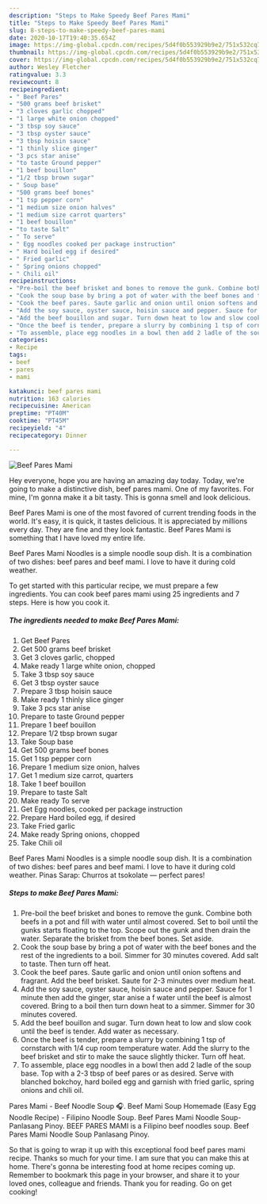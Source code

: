 ```yaml
---
description: "Steps to Make Speedy Beef Pares Mami"
title: "Steps to Make Speedy Beef Pares Mami"
slug: 8-steps-to-make-speedy-beef-pares-mami
date: 2020-10-17T19:40:35.654Z
image: https://img-global.cpcdn.com/recipes/5d4f0b553929b9e2/751x532cq70/beef-pares-mami-recipe-main-photo.jpg
thumbnail: https://img-global.cpcdn.com/recipes/5d4f0b553929b9e2/751x532cq70/beef-pares-mami-recipe-main-photo.jpg
cover: https://img-global.cpcdn.com/recipes/5d4f0b553929b9e2/751x532cq70/beef-pares-mami-recipe-main-photo.jpg
author: Wesley Fletcher
ratingvalue: 3.3
reviewcount: 8
recipeingredient:
- " Beef Pares"
- "500 grams beef brisket"
- "3 cloves garlic chopped"
- "1 large white onion chopped"
- "3 tbsp soy sauce"
- "3 tbsp oyster sauce"
- "3 tbsp hoisin sauce"
- "1 thinly slice ginger"
- "3 pcs star anise"
- "to taste Ground pepper"
- "1 beef bouillon"
- "1/2 tbsp brown sugar"
- " Soup base"
- "500 grams beef bones"
- "1 tsp pepper corn"
- "1 medium size onion halves"
- "1 medium size carrot quarters"
- "1 beef bouillon"
- "to taste Salt"
- " To serve"
- " Egg noodles cooked per package instruction"
- " Hard boiled egg if desired"
- " Fried garlic"
- " Spring onions chopped"
- " Chili oil"
recipeinstructions:
- "Pre-boil the beef brisket and bones to remove the gunk. Combine both beefs in a pot and fill with water until almost covered. Set to boil until the gunks starts floating to the top. Scope out the gunk and then drain the water. Separate the brisket from the beef bones. Set aside."
- "Cook the soup base by bring a pot of water with the beef bones and the rest of the ingredients to a boil. Simmer for 30 minutes covered. Add salt to taste. Then turn off heat."
- "Cook the beef pares. Saute garlic and onion until onion softens and fragrant. Add the beef brisket. Saute for 2-3 minutes over medium heat."
- "Add the soy sauce, oyster sauce, hoisin sauce and pepper. Sauce for 1 minute then add the ginger, star anise a f water until the beef is almost covered. Bring to a boil then turn down heat to a simmer. Simmer for 30 minutes covered."
- "Add the beef bouillon and sugar. Turn down heat to low and slow cook until the beef is tender. Add water as necessary."
- "Once the beef is tender, prepare a slurry by combining 1 tsp of cornstarch with 1/4 cup room temperature water. Add the slurry to the beef brisket and stir to make the sauce slightly thicker. Turn off heat."
- "To assemble, place egg noodles in a bowl then add 2 ladle of the soup base. Top with a 2-3 tbsp of beef pares or as desired. Serve with blanched bokchoy, hard boiled egg and garnish with fried garlic, spring onions and chili oil."
categories:
- Recipe
tags:
- beef
- pares
- mami

katakunci: beef pares mami 
nutrition: 163 calories
recipecuisine: American
preptime: "PT40M"
cooktime: "PT45M"
recipeyield: "4"
recipecategory: Dinner

---
```



![Beef Pares Mami](https://img-global.cpcdn.com/recipes/5d4f0b553929b9e2/751x532cq70/beef-pares-mami-recipe-main-photo.jpg)

Hey everyone, hope you are having an amazing day today. Today, we're going to make a distinctive dish, beef pares mami. One of my favorites. For mine, I'm gonna make it a bit tasty. This is gonna smell and look delicious.

Beef Pares Mami is one of the most favored of current trending foods in the world. It's easy, it is quick, it tastes delicious. It is appreciated by millions every day. They are fine and they look fantastic. Beef Pares Mami is something that I have loved my entire life.

Beef Pares Mami Noodles is a simple noodle soup dish. It is a combination of two dishes: beef pares and beef mami. I love to have it during cold weather.


To get started with this particular recipe, we must prepare a few ingredients. You can cook beef pares mami using 25 ingredients and 7 steps. Here is how you cook it.

<!--inarticleads1-->

##### The ingredients needed to make Beef Pares Mami:

1. Get  Beef Pares
1. Get 500 grams beef brisket
1. Get 3 cloves garlic, chopped
1. Make ready 1 large white onion, chopped
1. Take 3 tbsp soy sauce
1. Get 3 tbsp oyster sauce
1. Prepare 3 tbsp hoisin sauce
1. Make ready 1 thinly slice ginger
1. Take 3 pcs star anise
1. Prepare to taste Ground pepper
1. Prepare 1 beef bouillon
1. Prepare 1/2 tbsp brown sugar
1. Take  Soup base
1. Get 500 grams beef bones
1. Get 1 tsp pepper corn
1. Prepare 1 medium size onion, halves
1. Get 1 medium size carrot, quarters
1. Take 1 beef bouillon
1. Prepare to taste Salt
1. Make ready  To serve
1. Get  Egg noodles, cooked per package instruction
1. Prepare  Hard boiled egg, if desired
1. Take  Fried garlic
1. Make ready  Spring onions, chopped
1. Take  Chili oil


Beef Pares Mami Noodles is a simple noodle soup dish. It is a combination of two dishes: beef pares and beef mami. I love to have it during cold weather. Pinas Sarap: Churros at tsokolate — perfect pares! 

<!--inarticleads2-->

##### Steps to make Beef Pares Mami:

1. Pre-boil the beef brisket and bones to remove the gunk. Combine both beefs in a pot and fill with water until almost covered. Set to boil until the gunks starts floating to the top. Scope out the gunk and then drain the water. Separate the brisket from the beef bones. Set aside.
1. Cook the soup base by bring a pot of water with the beef bones and the rest of the ingredients to a boil. Simmer for 30 minutes covered. Add salt to taste. Then turn off heat.
1. Cook the beef pares. Saute garlic and onion until onion softens and fragrant. Add the beef brisket. Saute for 2-3 minutes over medium heat.
1. Add the soy sauce, oyster sauce, hoisin sauce and pepper. Sauce for 1 minute then add the ginger, star anise a f water until the beef is almost covered. Bring to a boil then turn down heat to a simmer. Simmer for 30 minutes covered.
1. Add the beef bouillon and sugar. Turn down heat to low and slow cook until the beef is tender. Add water as necessary.
1. Once the beef is tender, prepare a slurry by combining 1 tsp of cornstarch with 1/4 cup room temperature water. Add the slurry to the beef brisket and stir to make the sauce slightly thicker. Turn off heat.
1. To assemble, place egg noodles in a bowl then add 2 ladle of the soup base. Top with a 2-3 tbsp of beef pares or as desired. Serve with blanched bokchoy, hard boiled egg and garnish with fried garlic, spring onions and chili oil.


Pares Mami - Beef Noodle Soup 🎧. Beef Mami Soup Homemade (Easy Egg Noodle Recipe) - Filipino Noodle Soup. Beef Pares Mami Noodle Soup- Panlasang Pinoy. BEEF PARES MAMI is a Filipino beef noodles soup. Beef Pares Mami Noodle Soup Panlasang Pinoy. 

So that is going to wrap it up with this exceptional food beef pares mami recipe. Thanks so much for your time. I am sure that you can make this at home. There's gonna be interesting food at home recipes coming up. Remember to bookmark this page in your browser, and share it to your loved ones, colleague and friends. Thank you for reading. Go on get cooking!
